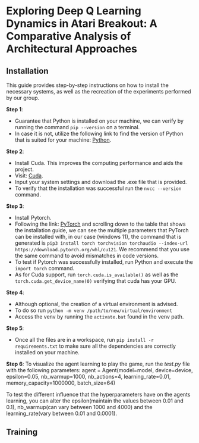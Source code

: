 # Exploring Deep Q Learning Dynamics in Atari Breakout: A Comparative Analysis of Architectural Approaches

## Installation

This guide provides step-by-step instructions on how to install the necessary systems, as well as the recreation of the experiments performed by our group.

**Step 1**:
- Guarantee that Python is installed on your machine, we can verify by running the command `pip --version` on a terminal. 
- In case it is not, utilize the following link to find the version of Python that is suited for your machine: [Python](https://www.python.org/downloads/).

**Step 2**: 
- Install Cuda. This improves the computing performance and aids the project.  
- Visit: [Cuda](https://developer.nvidia.com/cuda-12-1-0-download-archive).
- Input your system settings and download the .exe file that is provided. 
- To verify that the installation was successful run the `nvcc --version` command.

**Step 3**:
- Install Pytorch. 
- Following the link: [PyTorch](https://pytorch.org/) and scrolling down to the table that shows the installation guide, we can see the multiple parameters that PyTorch can be installed with, in our case (windows 11), the command that is generated is `pip3 install torch torchvision torchaudio --index-url https://download.pytorch.org/whl/cu121`. We recommend that you use the same command to avoid mismatches in code versions. 
- To test if Pytorch was successfully installed, run Python and execute the `import torch` command. 
- As for Cuda support, run `torch.cuda.is_available()` as well as the `torch.cuda.get_device_name(0)` verifying that cuda has your GPU.

**Step 4**:
- Although optional, the creation of a virtual environment is advised.
- To do so run `python -m venv /path/to/new/virtual/environment`
- Access the venv by running the `activate.bat` found in the venv path.

**Step 5**:
- Once all the files are in a workspace, run `pip install -r requirements.txt` to make sure all the dependencies are correctly installed on your machine.

**Step 6**:
To visualize the agent learning to play the game, run the _test.py_ file with the following parameters:
agent = Agent(model=model,
              device=device,
              epsilon=0.05,
              nb_warmup=1000,
              nb_actions=4,
              learning_rate=0.01,
              memory_capacity=1000000,
              batch_size=64)

To test the different influence that the hyperparameters have on the agents learning, you can alter the epsilon(maintain the values between 0.01 and 0.1), nb_warmup(can vary between 1000 and 4000) and the learning_rate(vary between 0.01 and 0.0001).


## Training

